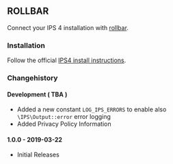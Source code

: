 ## ROLLBAR

Connect your IPS 4 installation with [rollbar][1].


### Installation

Follow the official [IPS4 install instructions][2].

### Changehistory


#### Development ( TBA )
* Added a new constant `LOG_IPS_ERRORS` to enable also `\IPS\Output::error` error logging
* Added Privacy Policy Information


#### 1.0.0 - 2019-03-22
* Initial Releases




[1]: http://www.rollbar.com
[2]: https://invisioncommunity.com/4guides/how-to-use-ips-community-suite/managing-your-community/adding-3rd-party-content-r245/